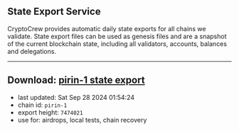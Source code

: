 ## State Export Service
CryptoCrew provides automatic daily state exports for all chains we validate. State export files can be used as genesis files and are a snapshot of the current blockchain state, including all validators, accounts, balances and delegations.

---
**Download: [pirin-1 state export](https://dl-eu2.ccvalidators.com/SERVICE/nolus/pirin-1_export_7474021.json)**
---

- last updated: Sat Sep 28 2024 01:54:24
- chain id: `pirin-1`
- export height: `7474021`
- use for: airdrops, local tests, chain recovery
